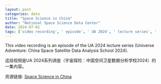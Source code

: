 ```yaml
---
layout: post
categories: data
title: "Space Science in China"
author: "National Space Science Data Center"
date: 2024-07-01
tags: ['video recording', ' episode', ' UA 2024', ' lecture series', ' Universe Adventure', ' China Space Satellite', ' Data Analysis School', ' 2024']
---
```


This video recording is an episode of the UA 2024 lecture series (Universe Adventure: China Space Satellite Data Analysis School 2024).

这段视频是UA 2024系列讲座（宇宙探险：中国空间卫星数据分析学校2024）的一集内容。

资源链接: [Space Science in China](https://doi.org/10.57760/sciencedb.space.00745)
